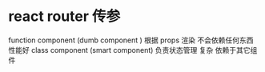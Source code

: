# react router 传参

function component (dumb component ) 根据 props 渲染 不会依赖任何东西 性能好
class component (smart component) 负责状态管理 复杂 依赖于其它组件
